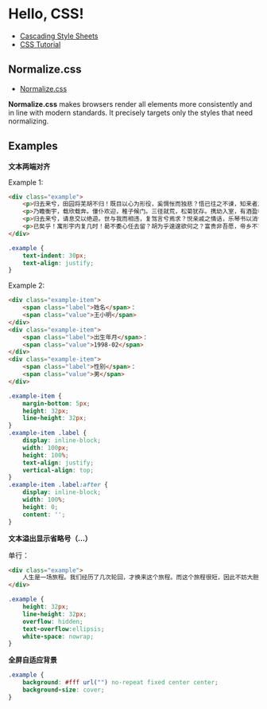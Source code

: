 # Hello, CSS!

* [Cascading Style Sheets](https://www.w3.org/Style/CSS/Overview.en.html)
* [CSS Tutorial](https://www.w3schools.com/css/)

## Normalize.css

* [Normalize.css](https://necolas.github.io/normalize.css/)

**Normalize.css** makes browsers render all elements more consistently and in line with modern standards. It precisely targets only the styles that need normalizing.

## Examples

**文本两端对齐**

Example 1:

```html
<div class="example">
    <p>归去来兮，田园将芜胡不归！既目以心为形役，奚惆怅而独悲？悟已往之不谏，知来者之可追。实迷途其未远，觉今是而昨非。舟遥遥以轻飏，风飘飘而吹衣。问征夫以前路，恨晨光之熹微。</p>
    <p>乃瞻衡宇，载欣载奔。僮仆欢迎，稚子候门。三径就荒，松菊犹存。携幼入室，有酒盈樽。引壶觞以自酌，眄庭柯以怡颜。倚南窗以寄傲，审容膝之易安。园日涉以成趣，门虽设而常关。策扶老以流憩，时矫首而遐观。云无心以出岫，鸟倦飞而知还。景翳翳以将入，抚孤松而盘桓。</p>
    <p>归去来兮，请息交以绝遊。世与我而相违，复驾言兮焉求？悦亲戚之情话，乐琴书以消忧。农人告余以春及，将有事于西畴。或命巾车，或棹孤舟。既窈窕以寻壑，亦崎岖而经邱。木欣欣以向荣，泉涓涓而始流。善万物之得时，感吾生之行休。</p>
    <p>已矣乎！寓形宇内复几时！曷不委心任去留？胡为乎遑遑欲何之？富贵非吾愿，帝乡不可期。怀良辰以孤往，或植杖而耘耔。登东皋以舒啸，临清流而赋诗。聊乘化以归尽，乐天天命复奚疑！</p>
</div>
```

```css
.example {
    text-indent: 30px;
    text-align: justify;
}
```

Example 2:

```html
<div class="example-item">
    <span class="label">姓名</span>：
    <span class="value">王小明</span>
</div>
<div class="example-item">
    <span class="label">出生年月</span>：
    <span class="value">1998-02</span>
</div>
<div class="example-item">
    <span class="label">性别</span>：
    <span class="value">男</span>
</div>
```

```css
.example-item {
    margin-bottom: 5px;
    height: 32px;
    line-height: 32px;
}
.example-item .label {
    display: inline-block;
    width: 100px;
    height: 100%;
    text-align: justify;
    vertical-align: top;
}
.example-item .label:after {
    display: inline-block;
    width: 100%;
    height: 0;
    content: '';
}
```

**文本溢出显示省略号（…）**

单行：

```html
<div class="example">
    人生是一场旅程。我们经历了几次轮回，才换来这个旅程。而这个旅程很短，因此不妨大胆一些，不妨大胆一些去爱一个人，去攀一座山，去追一个梦......有很多事我都不明白。但我相信一件事。上天让我们来到这个世上，就是为了让我们创造奇迹。
</div>
```

```css
.example {
    height: 32px;
    line-height: 32px;
    overflow: hidden;
    text-overflow:ellipsis;
    white-space: nowrap;
}
```

**全屏自适应背景**

```css
.example {
    background: #fff url("") no-repeat fixed center center;
    background-size: cover;
}
```
